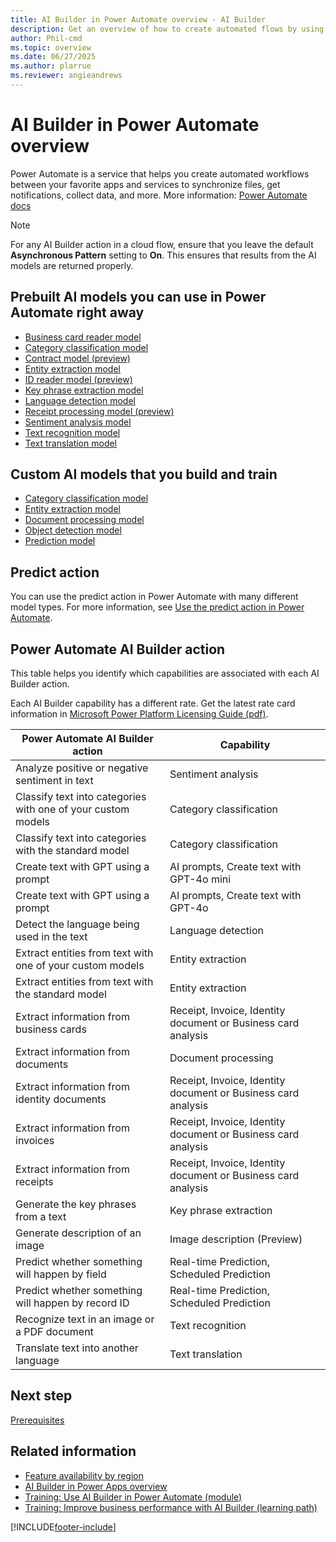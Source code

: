 ```yaml
---
title: AI Builder in Power Automate overview - AI Builder
description: Get an overview of how to create automated flows by using AI Builder in Power Automate.
author: Phil-cmd
ms.topic: overview
ms.date: 06/27/2025 
ms.author: plarrue
ms.reviewer: angieandrews
---
```


# AI Builder in Power Automate overview

Power Automate is a service that helps you create automated workflows between your favorite apps and services to synchronize files, get notifications, collect data, and more. More information: [Power Automate docs](/power-automate)

 > [!NOTE]
 > For any AI Builder action in a cloud flow, ensure that you leave the default **Asynchronous Pattern** setting to **On**. This ensures that results from the AI models are returned properly.

## Prebuilt AI models you can use in Power Automate right away

* [Business card reader model](flow-business-card-reader.md)
* [Category classification model](prebuilt-category-classification-pwr-automate.md)
* [Contract model (preview)](prebuilt-contract.md)
* [Entity extraction model](prebuilt-entity-extraction-pwr-automate.md)
* [ID reader model (preview)](prebuilt-id-reader.md)
* [Key phrase extraction model](flow-key-phrase-extraction.md)
* [Language detection model](flow-language-detection.md)
* [Receipt processing model (preview)](flow-receipt-processing.md)
* [Sentiment analysis model](flow-sentiment-analysis.md)
* [Text recognition model](flow-text-recognition.md)
* [Text translation model](flow-text-translation.md)

## Custom AI models that you build and train

* [Category classification model](text-classification-model-in-flow.md)
* [Entity extraction model](entity-extraction-pwr-automate.md)
* [Document processing model](form-processing-model-in-flow.md)
* [Object detection model](object-detection-model-in-flow.md)
* [Prediction model](prediction-pwr-automate.md)

## Predict action

You can use the predict action in Power Automate with many different model types. For more information, see [Use the predict action in Power Automate](predict-action-pwr-automate.md).

## Power Automate AI Builder action

This table helps you identify which capabilities are associated with each AI Builder action.

Each AI Builder capability has a different rate. Get the latest rate card information in [Microsoft Power Platform Licensing Guide (pdf)](https://go.microsoft.com/fwlink/?LinkId=2085130).

| Power Automate AI Builder action | Capability |
|-|-|
|Analyze positive or negative sentiment in text|Sentiment analysis|
|Classify text into categories with one of your custom models	|Category classification|
|Classify text into categories with the standard model|	Category classification |
|Create text with GPT using a prompt|	AI prompts, Create text with GPT-4o mini|
|Create text with GPT using a prompt| AI prompts, Create text with GPT-4o|
|Detect the language being used in the text|	Language detection|
|Extract entities from text with one of your custom models|	Entity extraction|
|Extract entities from text with the standard model	|Entity extraction|
|Extract information from business cards	|Receipt, Invoice, Identity document or Business card analysis|
|Extract information from documents|	Document processing|
|Extract information from identity documents|	Receipt, Invoice, Identity document or Business card analysis|
|Extract information from invoices|	Receipt, Invoice, Identity document or Business card analysis|
|Extract information from receipts|	Receipt, Invoice, Identity document or Business card analysis|
|Generate the key phrases from a text|	Key phrase extraction|
|Generate description of an image | Image description (Preview) |
|Predict whether something will happen by field|	Real-time Prediction, Scheduled Prediction|
|Predict whether something will happen by record ID|	Real-time Prediction, Scheduled Prediction|
|Recognize text in an image or a PDF document|	Text recognition|
|Translate text into another language|	Text translation|

## Next step

[Prerequisites](use-in-flow-prereq.md)

## Related information

- [Feature availability by region](availability-region.md)  
- [AI Builder in Power Apps overview](use-in-powerapps-overview.md)
- [Training: Use AI Builder in Power Automate (module)](/training/modules/ai-builder-power-automate/)<br/>
- [Training: Improve business performance with AI Builder (learning path)](/training/paths/improve-business-performance-ai-builder/) 


[!INCLUDE[footer-include](includes/footer-banner.md)]
